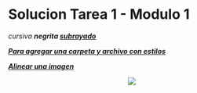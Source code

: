 # Solucion Tarea 1 - Modulo 1
<i> cursiva
<b> negrita
<u> subrayado

Para agregar una carpeta y archivo con estilos
<link rel="stylesheet" href="./styles/style.css">


Alinear una imagen

<div align="center"><img src="logo.gif"></div>